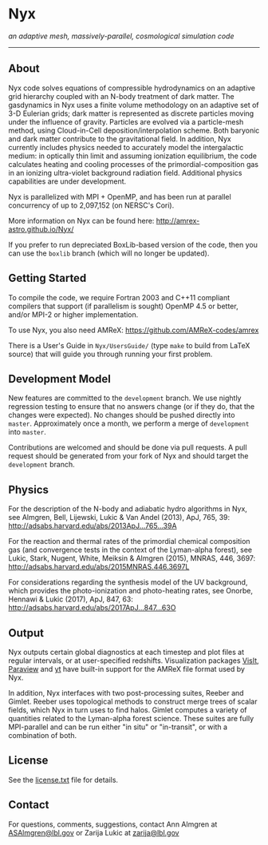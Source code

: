 # Nyx

*an adaptive mesh, massively-parallel, cosmological simulation code*

******

## About

Nyx code solves equations of compressible hydrodynamics on an adaptive grid
hierarchy coupled with an N-body treatment of dark matter. The gasdynamics in
Nyx uses a finite volume methodology on an adaptive set of 3-D Eulerian grids;
dark matter is represented as discrete particles moving under the influence of
gravity. Particles are evolved via a particle-mesh method, using Cloud-in-Cell
deposition/interpolation scheme. Both baryonic and dark matter contribute to
the gravitational field. In addition, Nyx currently includes physics needed to
accurately model the intergalactic medium: in optically thin limit and assuming
ionization equilibrium, the code calculates heating and cooling processes of the
primordial-composition gas in an ionizing ultra-violet background radiation field.
Additional physics capabilities are under development.

Nyx is parallelized with MPI + OpenMP, and has been run at parallel concurrency
of up to 2,097,152 (on NERSC's Cori).

More information on Nyx can be found here:
http://amrex-astro.github.io/Nyx/

If you prefer to run depreciated BoxLib-based version of the code, then 
you can use the `boxlib` branch (which will no longer be updated).


## Getting Started

To compile the code, we require Fortran 2003 and C++11 compliant compilers that
support (if parallelism is sought) OpenMP 4.5 or better, and/or MPI-2 or higher
implementation.

To use Nyx, you also need AMReX:
https://github.com/AMReX-codes/amrex

There is a User's Guide in `Nyx/UsersGuide/` (type `make` to build
from LaTeX source) that will guide you through running your first
problem.


## Development Model

New features are committed to the `development` branch.  We use nightly
regression testing to ensure that no answers change (or if they do, that
the changes were expected).  No changes should be pushed directly into
`master`. Approximately once a month, we perform a merge of `development`
into `master`.

Contributions are welcomed and should be done via pull requests.
A pull request should be generated from your fork of Nyx and should target
the `development` branch.


## Physics

For the description of the N-body and adiabatic hydro algorithms in Nyx, see
Almgren, Bell, Lijewski, Lukic & Van Andel (2013), ApJ, 765, 39:
http://adsabs.harvard.edu/abs/2013ApJ...765...39A

For the reaction and thermal rates of the primordial chemical composition gas 
(and convergence tests in the context of the Lyman-alpha forest), see
Lukic, Stark, Nugent, White, Meiksin & Almgren (2015), MNRAS, 446, 3697:
http://adsabs.harvard.edu/abs/2015MNRAS.446.3697L

For considerations regarding the synthesis model of the UV background, 
which provides the photo-ionization and photo-heating rates, see Onorbe,
Hennawi & Lukic (2017), ApJ, 847, 63:
http://adsabs.harvard.edu/abs/2017ApJ...847...63O


## Output

Nyx outputs certain global diagnostics at each timestep and plot files at regular
intervals, or at user-specified redshifts. Visualization packages
[VisIt](https://wci.llnl.gov/simulation/computer-codes/visit),
[Paraview](https://www.paraview.org/)
and [yt](http://yt-project.org/)
have built-in support for the AMReX file format used by Nyx.

In addition, Nyx interfaces with two post-processing suites, Reeber and Gimlet. Reeber
uses topological methods to construct merge trees of scalar fields, which Nyx in
turn uses to find halos. Gimlet computes a variety of quantities
related to the Lyman-alpha forest science. These suites are fully MPI-parallel and can
be run either "in situ" or "in-transit", or with a combination of both.


## License
See the [license.txt](license.txt) file for details.


## Contact

For questions, comments, suggestions, contact Ann Almgren at ASAlmgren@lbl.gov
or Zarija Lukic at zarija@lbl.gov
